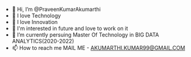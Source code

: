 - 👋 Hi, I’m @PraveenKumarAkumarthi
- 👀 I love Technology
- 👀 I love Innovation
- 👀 I'm interested in future and love to work on it
- 🌱 I’m currently persuing Master Of Technology in BIG DATA ANALYTICS(2020-2022)
- 📫 How to reach me MAIL ME - AKUMARTHI.KUMAR99@GMAIL.COM

